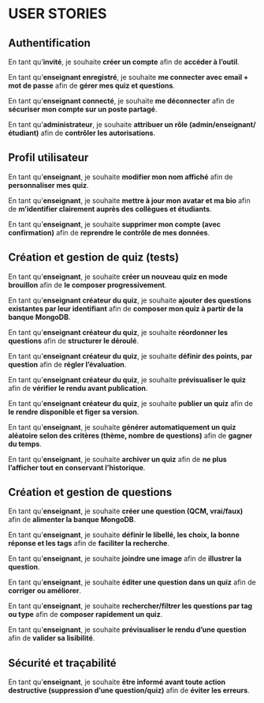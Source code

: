 # USER STORIES

## Authentification

En tant qu’**invité**, je souhaite **créer un compte** afin de **accéder à l’outil**.

En tant qu’**enseignant enregistré**, je souhaite **me connecter avec email + mot de passe** afin de **gérer mes quiz et questions**.

En tant qu’**enseignant connecté**, je souhaite **me déconnecter** afin de **sécuriser mon compte sur un poste partagé**.

En tant qu’**administrateur**, je souhaite **attribuer un rôle (admin/enseignant/étudiant)** afin de **contrôler les autorisations**.

## Profil utilisateur

En tant qu’**enseignant**, je souhaite **modifier mon nom affiché** afin de **personnaliser mes quiz**.

En tant qu’**enseignant**, je souhaite **mettre à jour mon avatar et ma bio** afin de **m’identifier clairement auprès des collègues et étudiants**.

En tant qu’**enseignant**, je souhaite **supprimer mon compte (avec confirmation)** afin de **reprendre le contrôle de mes données**.

## Création et gestion de quiz (tests)

En tant qu’**enseignant**, je souhaite **créer un nouveau quiz en mode brouillon** afin de **le composer progressivement**.

En tant qu’**enseignant créateur du quiz**, je souhaite **ajouter des questions existantes par leur identifiant** afin de **composer mon quiz à partir de la banque MongoDB**.

En tant qu’**enseignant créateur du quiz**, je souhaite **réordonner les questions** afin de **structurer le déroulé**.

En tant qu’**enseignant créateur du quiz**, je souhaite **définir des points, par question** afin de **régler l’évaluation**.

En tant qu’**enseignant créateur du quiz**, je souhaite **prévisualiser le quiz** afin de **vérifier le rendu avant publication**.

En tant qu’**enseignant créateur du quiz**, je souhaite **publier un quiz** afin de **le rendre disponible et figer sa version**.

En tant qu’**enseignant**, je souhaite **générer automatiquement un quiz aléatoire selon des critères (thème, nombre de questions)** afin de **gagner du temps**.

En tant qu’**enseignant**, je souhaite **archiver un quiz** afin de **ne plus l’afficher tout en conservant l’historique**.

## Création et gestion de questions

En tant qu’**enseignant**, je souhaite **créer une question (QCM, vrai/faux)** afin de **alimenter la banque MongoDB**.

En tant qu’**enseignant**, je souhaite **définir le libellé, les choix, la bonne réponse et les tags** afin de **faciliter la recherche**.

En tant qu’**enseignant**, je souhaite **joindre une image** afin de **illustrer la question**.

En tant qu’**enseignant**, je souhaite **éditer une question dans un quiz** afin de **corriger ou améliorer**.

En tant qu’**enseignant**, je souhaite **rechercher/filtrer les questions par tag ou type** afin de **composer rapidement un quiz**.

En tant qu’**enseignant**, je souhaite **prévisualiser le rendu d’une question** afin de **valider sa lisibilité**.

## Sécurité et traçabilité

En tant qu’**enseignant**, je souhaite **être informé avant toute action destructive (suppression d’une question/quiz)** afin de **éviter les erreurs**.
